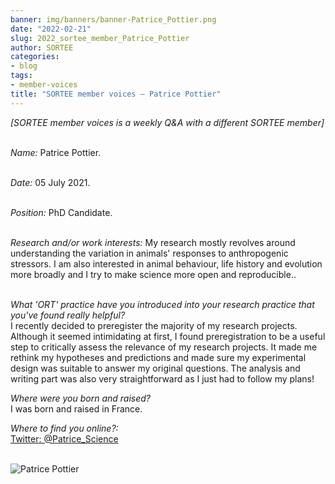 ```yaml
---
banner: img/banners/banner-Patrice_Pottier.png
date: "2022-02-21"
slug: 2022_sortee_member_Patrice_Pottier
author: SORTEE
categories:
- blog
tags:
- member-voices
title: "SORTEE member voices – Patrice Pottier" 
---
```



*[SORTEE member voices is a weekly Q&A with a different SORTEE member]*   
&nbsp;
&nbsp;

   _Name:_ Patrice Pottier.   
&nbsp;

   _Date:_ 05 July 2021.   
&nbsp;

   _Position:_ PhD Candidate.   
&nbsp;

   _Research and/or work interests:_ My research mostly revolves around understanding the variation in animals' responses to anthropogenic stressors. I am also interested in animal behaviour, life history and evolution more broadly and I try to make science more open and reproducible..   
&nbsp;

_What 'ORT' practice have you introduced into your research practice that you've found really helpful?_   
I recently decided to preregister the majority of my research projects. Although it seemed intimidating at first, I found preregistration to be a useful step to critically assess the relevance of my research projects. It made me rethink my hypotheses and predictions and made sure my experimental design was suitable to answer my original questions. The analysis and writing part was also very straightforward as I just had to follow my plans!
&nbsp;
&nbsp;

_Where were you born and raised?_   
I was born and raised in France.
&nbsp;
&nbsp;


_Where to find you online?:_   
[Twitter: @Patrice_Science](https://twitter.com/patrice_science)   
&nbsp;
&nbsp;


![Patrice Pottier](/blog/images/Patrice_Pottier.png)    
&nbsp;